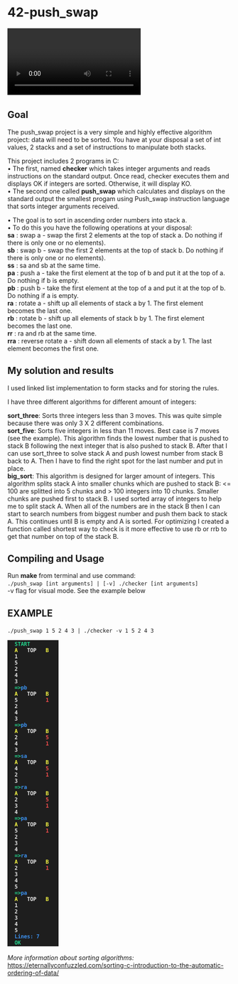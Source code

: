 # 42-push_swap

![](video.mov)

## Goal

The push_swap project is a very simple and highly effective algorithm project: data will
need to be sorted. You have at your disposal a set of int values, 2 stacks and a set of
instructions to manipulate both stacks.  

This project includes 2 programs in C:  
• The first, named **checker** which takes integer arguments and reads instructions on
the standard output. Once read, checker executes them and displays OK if integers
are sorted. Otherwise, it will display KO.  
• The second one called **push_swap** which calculates and displays on the standard
output the smallest progam using Push_swap instruction language that sorts integer arguments received.  

• The goal is to sort in ascending order numbers into stack a.  
• To do this you have the following operations at your disposal:  
**sa** : swap a - swap the first 2 elements at the top of stack a. Do nothing if there
is only one or no elements).  
**sb** : swap b - swap the first 2 elements at the top of stack b. Do nothing if there
is only one or no elements).  
**ss** : sa and sb at the same time.  
**pa** : push a - take the first element at the top of b and put it at the top of a. Do
nothing if b is empty.  
**pb** : push b - take the first element at the top of a and put it at the top of b. Do
nothing if a is empty.  
**ra** : rotate a - shift up all elements of stack a by 1. The first element becomes
the last one.  
**rb** : rotate b - shift up all elements of stack b by 1. The first element becomes
the last one.  
**rr** : ra and rb at the same time.  
**rra** : reverse rotate a - shift down all elements of stack a by 1. The last element
becomes the first one.  

## My solution and results

I used linked list implementation to form stacks and for storing the rules.

I have three different algorithms for different amount of integers:

**sort_three**: Sorts three integers less than 3 moves. This was quite simple because there was only 3 X 2 different combinations.      
**sort_five**: Sorts five integers in less than 11 moves. Best case is 7 moves (see the example). This algorithm finds the lowest number that is pushed to stack B following the next integer that is also pushed to stack B. After that I can use sort_three to solve stack A and push lowest number from stack B back to A. Then I have to find the right spot for the last number and put in place.  
**big_sort**: This algorithm is designed for larger amount of integers. This algorithm splits stack A into smaller chunks which are pushed to stack B: <= 100 are splitted into 5 chunks and > 100 integers into 10 chunks. Smaller chunks are pushed first to stack B. I used sorted array of integers to help me to split stack A. When all of the numbers are in the stack B then I can start to search numbers from biggest number and push them back to stack A. This continues until B is empty and A is sorted. For optimizing I created a function called shortest way to check is it more effective to use rb or rrb to get that number on top of the stack B.

## Compiling and Usage

Run **make** from terminal and use command:  
``./push_swap [int arguments] | [-v] ./checker [int arguments]``  
-v flag for visual mode. See the example below

## EXAMPLE

``./push_swap 1 5 2 4 3 | ./checker -v 1 5 2 4 3``    

![example](screenshot.png)

*More information about sorting algorithms:*  
https://eternallyconfuzzled.com/sorting-c-introduction-to-the-automatic-ordering-of-data/
